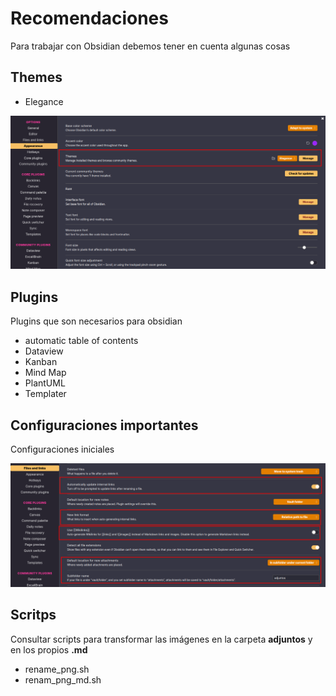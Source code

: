 # Recomendaciones


Para trabajar con Obsidian debemos tener en cuenta algunas cosas


## Themes


* Elegance


![](adjuntos/Pasted%20image%2020250323204558.png)


## Plugins

Plugins que son necesarios para obsidian

* automatic table of contents
* Dataview
* Kanban
* Mind Map
* PlantUML
* Templater


## Configuraciones importantes


Configuraciones iniciales

![](adjuntos/Pasted%20image%2020250323204516.png)




## Scritps


Consultar scripts para transformar las imágenes en la carpeta **adjuntos** y en los propios **.md** 

* rename_png.sh
* renam_png_md.sh



